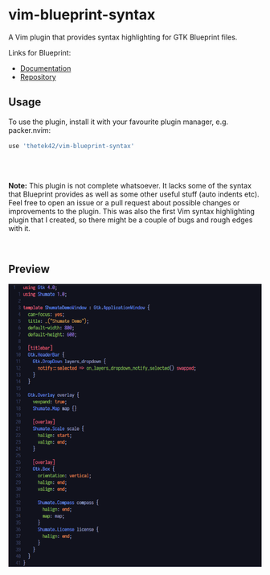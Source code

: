 # vim-blueprint-syntax

A Vim plugin that provides syntax highlighting for GTK Blueprint files.

Links for Blueprint:
 - [Documentation](https://jwestman.pages.gitlab.gnome.org/blueprint-compiler)
 - [Repository](https://gitlab.gnome.org/jwestman/blueprint-compiler)


## Usage

To use the plugin, install it with your favourite plugin manager, e.g. packer.nvim:
```lua
use 'thetek42/vim-blueprint-syntax'
```

<br><br>

**Note:** This plugin is not complete whatsoever. It lacks some of the syntax that Blueprint provides as well as some other useful stuff (auto indents etc). Feel free to open an issue or a pull request about possible changes or improvements to the plugin. This was also the first Vim syntax highlighting plugin that I created, so there might be a couple of bugs and rough edges with it.

<br>

## Preview

![Preview](assets/screenshot.png)
